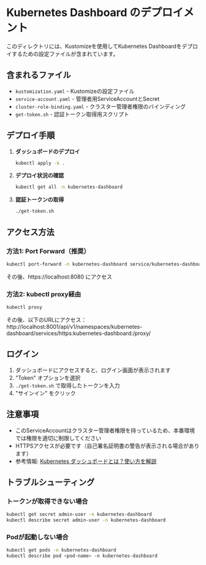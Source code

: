 # Kubernetes Dashboard のデプロイメント

このディレクトリには、Kustomizeを使用してKubernetes Dashboardをデプロイするための設定ファイルが含まれています。

## 含まれるファイル

- `kustomization.yaml` - Kustomizeの設定ファイル
- `service-account.yaml` - 管理者用ServiceAccountとSecret
- `cluster-role-binding.yaml` - クラスター管理者権限のバインディング
- `get-token.sh` - 認証トークン取得用スクリプト

## デプロイ手順

1. **ダッシュボードのデプロイ**
   ```bash
   kubectl apply -k .
   ```

2. **デプロイ状況の確認**
   ```bash
   kubectl get all -n kubernetes-dashboard
   ```

3. **認証トークンの取得**
   ```bash
   ./get-token.sh
   ```

## アクセス方法

### 方法1: Port Forward（推奨）
```bash
kubectl port-forward -n kubernetes-dashboard service/kubernetes-dashboard 8080:443
```
その後、https://localhost:8080 にアクセス

### 方法2: kubectl proxy経由
```bash
kubectl proxy
```
その後、以下のURLにアクセス：
http://localhost:8001/api/v1/namespaces/kubernetes-dashboard/services/https:kubernetes-dashboard:/proxy/

## ログイン

1. ダッシュボードにアクセスすると、ログイン画面が表示されます
2. "Token" オプションを選択
3. `./get-token.sh` で取得したトークンを入力
4. "サインイン" をクリック

## 注意事項

- このServiceAccountはクラスター管理者権限を持っているため、本番環境では権限を適切に制限してください
- HTTPSアクセスが必要です（自己署名証明書の警告が表示される場合があります）
- 参考情報: [Kubernetes ダッシュボードとは？使い方を解説](https://sysdig.jp/learn-cloud-native/what-is-the-kubernetes-dashboard/)

## トラブルシューティング

### トークンが取得できない場合
```bash
kubectl get secret admin-user -n kubernetes-dashboard
kubectl describe secret admin-user -n kubernetes-dashboard
```

### Podが起動しない場合
```bash
kubectl get pods -n kubernetes-dashboard
kubectl describe pod <pod-name> -n kubernetes-dashboard
``` 

